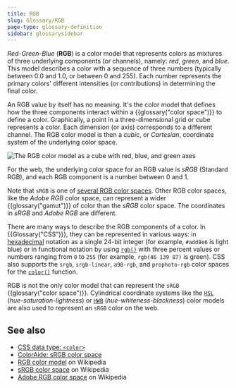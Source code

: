 ```yaml
---
title: RGB
slug: Glossary/RGB
page-type: glossary-definition
sidebar: glossarysidebar
---
```



_Red-Green-Blue_ (**RGB**) is a color model that represents colors as mixtures of three underlying components (or channels), namely: _red_, _green_, and _blue_. This model describes a color with a sequence of three numbers (typically between 0.0 and 1.0, or between 0 and 255). Each number represents the primary colors' different intensities (or contributions) in determining the final color.

An RGB value by itself has no meaning. It's the color model that defines how the three components interact within a {{glossary("color space")}} to define a color. Graphically, a point in a three-dimensional grid or cube represents a color. Each dimension (or axis) corresponds to a different channel. The RGB color model is then a _cubic_, or _Cartesian_, coordinate system of the underlying color space.

![The RGB color model as a cube with red, blue, and green axes](rgb_color_cube.png)

For the web, the underlying color space for an RGB value is _sRGB_ (Standard RGB), and each RGB component is a number between 0 and 1.

Note that `sRGB` is one of [several RGB color spaces](/en-US/docs/Glossary/Color_space#rgb_color_spaces). Other RGB color spaces, like the _Adobe RGB_ color space, can represent a wider {{glossary("gamut")}} of color than the _sRGB_ color space. The coordinates in _sRGB_ and _Adobe RGB_ are different.

There are many ways to describe the RGB components of a color. In {{Glossary("CSS")}}, they can be represented in various ways: in [hexadecimal](/en-US/docs/Web/CSS/hex-color) notation as a single 24-bit integer (for example, `#add8e6` is light blue) or in functional notation by using [`rgb()`](/en-US/docs/Web/CSS/color_value/rgb) with three percent values or numbers ranging from `0` to `255` (for example, `rgb(46 139 87)` is green). CSS also supports the `srgb`, `srgb-linear`, `a98-rgb`, and `prophoto-rgb` color spaces for the [`color()`](/en-US/docs/Web/CSS/color_value/color) function.

RGB is not the only color model that can represent the `sRGB` {{glossary("color space")}}. Cylindrical coordinate systems like the [`HSL`](/en-US/docs/Web/CSS/color_value/hsl) (_hue-saturation-lightness_) or [`HWB`](/en-US/docs/Web/CSS/color_value/hwb) (_hue-whiteness-blackness_) color models are also used to represent an `sRGB` color on the web.

## See also

- [CSS data type: `<color>`](/en-US/docs/Web/CSS/color_value)
- [ColorAide: sRGB color space](https://facelessuser.github.io/coloraide/colors/srgb/)
- [RGB color model](https://en.wikipedia.org/wiki/RGB_color_model) on Wikipedia
- [sRGB color space](https://en.wikipedia.org/wiki/SRGB) on Wikipedia
- [Adobe RGB color space](https://en.wikipedia.org/wiki/Adobe_RGB_color_space) on Wikipedia
